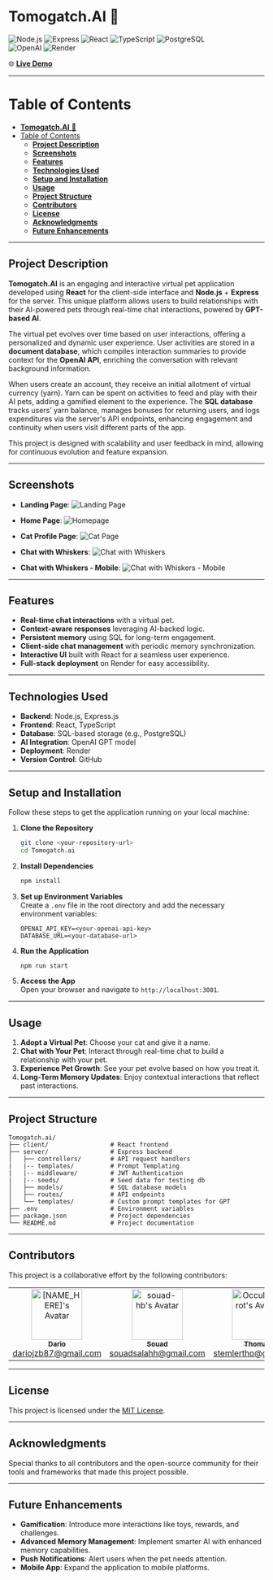 # **Tomogatch.AI** 🐾

![Node.js](https://img.shields.io/badge/Node.js-339933?style=for-the-badge&logo=nodedotjs&logoColor=white)
![Express](https://img.shields.io/badge/Express.js-000000?style=for-the-badge&logo=express&logoColor=white)
![React](https://img.shields.io/badge/React-61DAFB?style=for-the-badge&logo=react&logoColor=black)
![TypeScript](https://img.shields.io/badge/TypeScript-007ACC?style=for-the-badge&logo=typescript&logoColor=white)
![PostgreSQL](https://img.shields.io/badge/PostgreSQL-336791?style=for-the-badge&logo=postgresql&logoColor=white)  
![OpenAI](https://img.shields.io/badge/OpenAI-412991?style=for-the-badge&logo=openai&logoColor=white)
![Render](https://img.shields.io/badge/Render-00979D?style=for-the-badge&logo=render&logoColor=white)

🌐 **[Live Demo](https://tomogatch-ai.onrender.com/)**

---

# Table of Contents

- [**Tomogatch.AI** 🐾](#tomogatchai-)
- [Table of Contents](#table-of-contents)
  - [**Project Description**](#project-description)
  - [**Screenshots**](#screenshots)
  - [**Features**](#features)
  - [**Technologies Used**](#technologies-used)
  - [**Setup and Installation**](#setup-and-installation)
  - [**Usage**](#usage)
  - [**Project Structure**](#project-structure)
  - [**Contributors**](#contributors)
  - [**License**](#license)
  - [**Acknowledgments**](#acknowledgments)
  - [**Future Enhancements**](#future-enhancements)

---

## **Project Description**

**Tomogatch.AI** is an engaging and interactive virtual pet application developed using **React** for the client-side interface and **Node.js** + **Express** for the server. This unique platform allows users to build relationships with their AI-powered pets through real-time chat interactions, powered by **GPT-based AI**.

The virtual pet evolves over time based on user interactions, offering a personalized and dynamic user experience. User activities are stored in a **document database**, which compiles interaction summaries to provide context for the **OpenAI API**, enriching the conversation with relevant background information.

When users create an account, they receive an initial allotment of virtual currency (yarn). Yarn can be spent on activities to feed and play with their AI pets, adding a gamified element to the experience. The **SQL database** tracks users’ yarn balance, manages bonuses for returning users, and logs expenditures via the server's API endpoints, enhancing engagement and continuity when users visit different parts of the app.

This project is designed with scalability and user feedback in mind, allowing for continuous evolution and feature expansion.

---

## **Screenshots**

- **Landing Page**:
  ![Landing Page](./documentation/assets/landingpage-01.png)

- **Home Page**:
  ![Homepage](./documentation/assets/homepage-01.png)

- **Cat Profile Page**:
  ![Cat Page](./documentation/assets/catpage-01.png)

- **Chat with Whiskers**:
  ![Chat with Whiskers](./documentation/assets/chat-with-whiskers-01.png)

- **Chat with Whiskers - Mobile**:
  ![Chat with Whiskers - Mobile](./documentation/assets/chat-with-whiskers-02.png)

---

## **Features**

- **Real-time chat interactions** with a virtual pet.
- **Context-aware responses** leveraging AI-backed logic.
- **Persistent memory** using SQL for long-term engagement.
- **Client-side chat management** with periodic memory synchronization.
- **Interactive UI** built with React for a seamless user experience.
- **Full-stack deployment** on Render for easy accessibility.

---

## **Technologies Used**

- **Backend**: Node.js, Express.js
- **Frontend**: React, TypeScript
- **Database**: SQL-based storage (e.g., PostgreSQL)
- **AI Integration**: OpenAI GPT model
- **Deployment**: Render
- **Version Control**: GitHub

---

## **Setup and Installation**

Follow these steps to get the application running on your local machine:

1. **Clone the Repository**

   ```bash
   git clone <your-repository-url>
   cd Tomogatch.ai
   ```

2. **Install Dependencies**

   ```bash
   npm install
   ```

3. **Set up Environment Variables**  
   Create a `.env` file in the root directory and add the necessary environment variables:

   ```
   OPENAI_API_KEY=<your-openai-api-key>
   DATABASE_URL=<your-database-url>
   ```

4. **Run the Application**

   ```bash
   npm run start
   ```

5. **Access the App**  
   Open your browser and navigate to `http://localhost:3001`.

---

## **Usage**

1. **Adopt a Virtual Pet**: Choose your cat and give it a name.
2. **Chat with Your Pet**: Interact through real-time chat to build a relationship with your pet.
3. **Experience Pet Growth**: See your pet evolve based on how you treat it.
4. **Long-Term Memory Updates**: Enjoy contextual interactions that reflect past interactions.

---

## **Project Structure**

```
Tomogatch.ai/
├── client/                 # React frontend
├── server/                 # Express backend
│   ├── controllers/        # API request handlers
|   |-- templates/          # Prompt Templating
|   |-- middleware/         # JWT Authentication
|   |-- seeds/              # Seed data for testing db
│   ├── models/             # SQL database models
│   ├── routes/             # API endpoints
│   └── templates/          # Custom prompt templates for GPT
├── .env                    # Environment variables
├── package.json            # Project dependencies
└── README.md               # Project documentation
```

---

## **Contributors**

This project is a collaborative effort by the following contributors:

<table>
  <tr>
    <td align="center">
      <a href="https://github.com/DarioJZB">
        <img src="https://github.com/DarioJZB.png?size=100" width="100px;" alt="[NAME_HERE]'s Avatar"/>
        <br />
        <sub><b>Dario</b></sub>
      </a>
      <br />
      <a href="mailto:dariojab87@gmail.com">dariojzb87@gmail.com</a>
    </td>
    <td align="center">
      <a href="https://github.com/souad-hb">
        <img src="https://github.com/souad-hb.png?size=100" width="100px;" alt="souad-hb's Avatar"/>
        <br />
        <sub><b>Souad</b></sub>
      </a>
      <br />
      <a href="mailto:souadsalahh@gmail.com">souadsalahh@gmail.com</a>
    </td>
    <td align="center">
      <a href="https://github.com/OccultParrot">
        <img src="https://github.com/OccultParrot.png?size=100" width="100px;" alt="OccultParrot's Avatar"/>
        <br />
        <sub><b>Thomas</b></sub>
      </a>
      <br />
      <a href="mailto:stemlertho@gmail.com">stemlertho@gmail.com</a>
    </td>
    <td align="center">
      <a href="https://github.com/savevsgames">
        <img src="https://github.com/savevsgames.png?size=100" width="100px;" alt="savevsgames's Avatar"/>
        <br />
        <sub><b>Greg</b></sub>
      </a>
      <br />
      <a href="mailto:gregcbarker@gmail.com">gregcbarker@gmail.com</a>
    </td>
  </tr>
</table>

---

## **License**

This project is licensed under the [MIT License](https://opensource.org/licenses/MIT).

---

## **Acknowledgments**

Special thanks to all contributors and the open-source community for their tools and frameworks that made this project possible.

---

## **Future Enhancements**

- **Gamification**: Introduce more interactions like toys, rewards, and challenges.
- **Advanced Memory Management**: Implement smarter AI with enhanced memory capabilities.
- **Push Notifications**: Alert users when the pet needs attention.
- **Mobile App**: Expand the application to mobile platforms.
